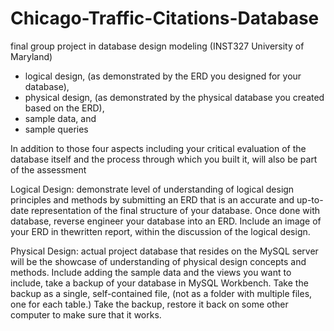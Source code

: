 # Chicago-Traffic-Citations-Database
final group project in database design modeling (INST327 University of Maryland)

- logical design, (as demonstrated by the ERD you designed for your database),
- physical design, (as demonstrated by the physical database you created based on the ERD),
- sample data, and
- sample queries

In addition to those four aspects including your critical evaluation of the database itself and the process through which you built it, will also be
part of the assessment

Logical Design: demonstrate level of understanding of logical design principles
and methods by submitting an ERD that is an accurate and up-to-date representation of the
final structure of your database. Once done with database, reverse engineer your database into an ERD. 
Include an image of your ERD in thewritten report, within the discussion of the logical design.

Physical Design: actual project database that resides on the MySQL server will be the
showcase of understanding of physical design concepts and methods. Include adding the sample data and
the views you want to include, take a backup of your database in MySQL
Workbench. Take the backup as a single, self-contained file, (not as a folder with multiple files,
one for each table.) Take the backup, restore it back on some other computer to
make sure that it works. 
